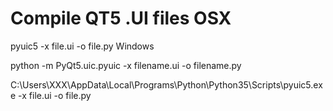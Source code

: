 # Compile QT5 .UI files OSX

pyuic5 -x file.ui -o file.py
Windows

python -m PyQt5.uic.pyuic -x filename.ui -o filename.py

C:\Users\XXX\AppData\Local\Programs\Python\Python35\Scripts\pyuic5.exe -x file.ui -o file.py